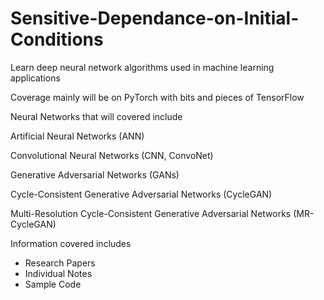 # Sensitive-Dependance-on-Initial-Conditions
Learn deep neural network algorithms used in machine learning applications  
  
Coverage mainly will be on PyTorch with bits and pieces of TensorFlow  
  
Neural Networks that will covered include  

Artificial Neural Networks (ANN)

Convolutional Neural Networks (CNN, ConvoNet)

Generative Adversarial Networks (GANs)

Cycle-Consistent Generative Adversarial Networks (CycleGAN)

Multi-Resolution Cycle-Consistent Generative Adversarial Networks (MR-CycleGAN)  
  

Information covered includes 
- Research Papers
- Individual Notes
- Sample Code

